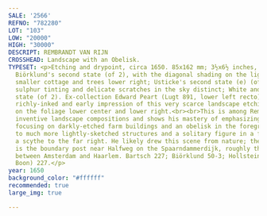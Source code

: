 ```yaml
---
SALE: '2566'
REFNO: "782280"
LOT: "103"
LOW: "20000"
HIGH: "30000"
DESCRIPT: REMBRANDT VAN RIJN
CROSSHEAD: Landscape with an Obelisk.
TYPESET: <p>Etching and drypoint, circa 1650. 85x162 mm; 3½x6½ inches, narrow margins.
  Biörklund's second state (of 2), with the diagonal shading on the lightly-etched
  smaller cottage and trees lower right; Usticke's second state (e) (of 2), with the
  sulphur tinting and delicate scratches in the sky distinct; White and Boon's second
  state (of 2). Ex-collection Edward Peart (Lugt 891, lower left recto). A superb,
  richly-inked and early impression of this very scarce landscape etching, with burr
  on the foliage lower center and lower right.<br><br>This is among Rembrandt's most
  inventive landscape compositions and shows his mastery of emphasizing depth, by
  focusing on darkly-etched farm buildings and an obelisk in the foreground and receding
  to much more lightly-sketched structures and a solitary figure in a field holding
  a scythe to the far right. He likely drew this scene from nature; the "obelisk"
  is the boundary post near Halfweg on the Spaarndammerdijk, roughly the halfway-point
  between Amsterdam and Haarlem. Bartsch 227; Biörklund 50-3; Hollstein (White and
  Boon) 227.</p>
year: 1650
background_color: "#ffffff"
recommended: true
large_img: true

---
```

